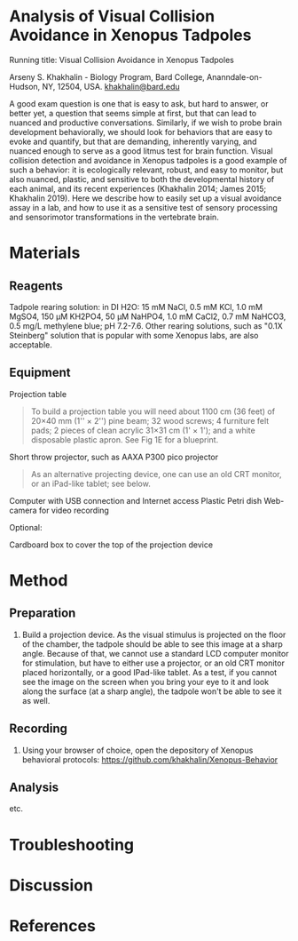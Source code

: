 # Analysis of Visual Collision Avoidance in Xenopus Tadpoles

Running title: Visual Collision Avoidance in Xenopus Tadpoles

Arseny S. Khakhalin - Biology Program, Bard College, Ananndale-on-Hudson, NY, 12504, USA. khakhalin@bard.edu

A good exam question is one that is easy to ask, but hard to answer, or better yet, a question that seems simple at first, but that can lead to nuanced and productive conversations. Similarly, if we wish to probe brain development behaviorally, we should look for behaviors that are easy to evoke and quantify, but that are demanding, inherently varying, and nuanced enough to serve as a good litmus test for brain function. Visual collision detection and avoidance in Xenopus tadpoles is a good example of such a behavior: it is ecologically relevant, robust, and easy to monitor, but also nuanced, plastic, and sensitive to both the developmental history of each animal, and its recent experiences (Khakhalin 2014; James 2015; Khakhalin 2019). Here we describe how to easily set up a visual avoidance assay in a lab, and how to use it as a sensitive test of sensory processing and sensorimotor transformations in the vertebrate brain.

# Materials

## Reagents

Tadpole rearing solution: in DI H2O: 15 mM NaCl, 0.5 mM KCl, 1.0 mM MgSO4, 150 μM KH2PO4, 50 μM NaHPO4, 1.0 mM CaCl2, 0.7 mM NaHCO3, 0.5 mg/L methylene blue; pH 7.2-7.6. Other rearing solutions, such as "0.1X Steinberg" solution that is popular with some Xenopus labs, are also acceptable.

## Equipment

Projection table

> To build a projection table you will need about 1100 cm (36 feet) of 20×40 mm (1'' × 2'') pine beam; 32 wood screws; 4 furniture felt pads; 2 pieces of clean acrylic 31×31 cm (1' × 1'); and a white disposable plastic apron. See Fig 1E for a blueprint.

Short throw projector, such as AAXA P300 pico projector

> As an alternative projecting device, one can use an old CRT monitor, or an iPad-like tablet; see below.

Computer with USB connection and Internet access
Plastic Petri dish
Web-camera for video recording

Optional:

Cardboard box to cover the top of the projection device

# Method

## Preparation

1. Build a projection device. As the visual stimulus is projected on the floor of the chamber, the tadpole should be able to see this image at a sharp angle. Because of that, we cannot use a standard LCD computer monitor for stimulation, but have to either use a projector, or an old CRT monitor placed horizontally, or a good IPad-like tablet. As a test, if you cannot see the image on the screen when you bring your eye to it and look along the surface (at a sharp angle), the tadpole won't be able to see it as well.

## Recording

1. Using your browser of choice, open the depository of Xenopus behavioral protocols:
   https://github.com/khakhalin/Xenopus-Behavior

## Analysis

etc.

# Troubleshooting

# Discussion

# References



